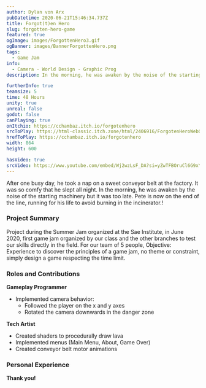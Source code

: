 ```yaml
---
author: Dylan von Arx
pubDatetime: 2020-06-21T15:46:34.737Z
title: Forgot(t)en Hero
slug: forgotten-hero-game
featured: true
ogImage: images/ForgottenHero3.gif
ogBanner: images/BannerForgottenHero.png
tags:
  - Game Jam
info:
  - Camera - World Design - Graphic Prog
description: In the morning, he was awaken by the noise of the starting machinery but it was too late. Pete is now on the end of the line, running for his life to avoid burning in the incinerator.

furtherInfo: true
teamsize: 5
time: 48 Hours
unity: true
unreal: false
godot: false
canPlaying: true
onItchio: https://cchambaz.itch.io/forgotenhero
srcToPlay: https://html-classic.itch.zone/html/2406916/ForgotenHeroWebGL/index.html
hrefToPlay: https://cchambaz.itch.io/forgotenhero
width: 864
height: 600

hasVideo: true
srcVideo: https://www.youtube.com/embed/Wj2wzLsF_DA?si=yZwTFBOruCl6G9xY
---
```


After one busy day, he took a nap on a sweet conveyor belt at the factory. It was so comfy that he slept all night. In the morning, he was awaken by the noise of the starting machinery but it was too late. Pete is now on the end of the line, running for his life to avoid burning in the incinerator.!

<h3 class="post-title">Project Summary</h3>

Project during the Summer Jam organized at the Sae Institute, in June 2020, first game jam organized by our class and the other branches to test our skills directly in the field. For our team of 5 people, Objective: Experience to discover the principles of a game jam, no theme or constraint, simply design a game respecting the time limit.

<h3 class="post-title">Roles and Contributions</h3>

<b>Gameplay Programmer </b>

- Implemented camera behavior:
  - Followed the player on the x and y axes
  - Rotated the camera downwards in the danger zone

<b>Tech Artist</b>

- Created shaders to procedurally draw lava
- Implemented menus (Main Menu, About, Game Over)
- Created conveyor belt motor animations

<h3 class="post-title">Personal Experience</h3>

<b>Thank you!</b>
